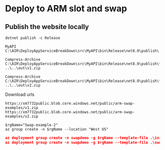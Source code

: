 # Deploy to ARM slot and swap

## Publish the website locally

```shell
dotnet publish -c Release
```

```shell
MyAPI C:\AIR\DeployAppServiceBreakDown\src\MyAPI\bin\Release\net8.0\publish\
```

```shell
Compress-Archive C:\AIR\DeployAppServiceBreakDown\src\MyAPI\bin\Release\net8.0\publish\* ..\..\out\v1.zip
```

```shell
Compress-Archive C:\AIR\DeployAppServiceBreakDown\src\MyAPI\bin\Release\net8.0\publish\* ..\..\out\v2.zip
```

Download urls

```shell
https://xm7732public.blob.core.windows.net/public/arm-swap-examples/v1.zip
https://xm7732public.blob.core.windows.net/public/arm-swap-examples/v2.zip
```

```shell
$rgName="Swap-example-2"
az group create -n $rgName --location "West US"
```

```json
az deployment group create -n swapdemo -g $rgName --template-file .\initial.json
az deployment group create -n swapdemo -g $rgName --template-file .\swap.json
```